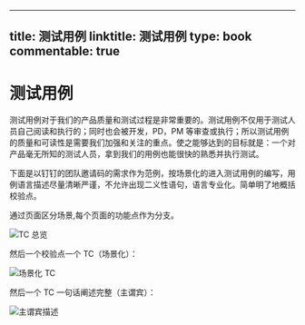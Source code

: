 
---
title: 测试用例
linktitle: 测试用例
type: book
commentable: true
---

# 测试用例

测试用例对于我们的产品质量和测试过程是非常重要的。测试用例不仅用于测试人员自己阅读和执行的；同时也会被开发，PD，PM 等审查或执行；所以测试用例的质量和可读性是需要我们加强和关注的重点。使之能够达到的目标就是：一个对产品毫无所知的测试人员，拿到我们的用例也能很快的熟悉并执行测试。

下面是以钉钉的团队邀请码的需求作为范例，按场景化的进入测试用例的编写，用例语言描述尽量清晰严谨，不允许出现二义性语句，语言专业化。简单明了地概括校验点。

通过页面区分场景,每个页面的功能点作为分支。

![TC 总览](https://s2.ax1x.com/2019/11/11/MQ9Mex.png)

然后一个校验点一个 TC（场景化）：

![场景化 TC](https://s2.ax1x.com/2019/11/11/MQ9Wmq.md.png)

然后一个 TC 一句话阐述完整（主谓宾）：

![主谓宾描述](https://s2.ax1x.com/2019/11/11/MQ9H1J.md.png)

    